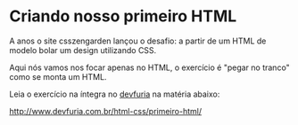 Criando nosso primeiro HTML
===

A anos o site csszengarden lançou o desafio: a partir de um HTML de modelo bolar um design utilizando CSS.

Aqui nós vamos nos focar apenas no HTML, o exercício é "pegar no tranco" como se monta um HTML.

Leia o exercício na íntegra no [devfuria](http://www.devfuria.com.br/) na matéria abaixo:

http://www.devfuria.com.br/html-css/primeiro-html/